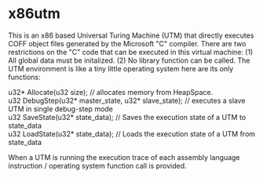 # x86utm
This is an x86 based Universal Turing Machine (UTM) that directly executes COFF object files generated by the Microsoft "C" compiler. 
There are two restrictions on the "C" code that can be executed in this virtual machine: (1) All global data must be initalized. 
(2) No library function can be called. The UTM environment is like a tiny little operating system here are its only functions:

u32* Allocate(u32 size);                            // allocates memory from HeapSpace.<br>
u32 DebugStep(u32* master_state, u32* slave_state); // executes a slave UTM in single debug-step mode <br>
u32 SaveState(u32* state_data);                     // Saves the execution state of a UTM to state_data<br>
u32 LoadState(u32* state_data);                     // Loads the execution state of a UTM from state_data<br>

When a UTM is running the execution trace of each assembly language instruction / operating system function call is provided. 
